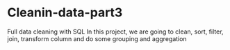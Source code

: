 # Cleanin-data-part3

Full data cleaning with SQL
In this project, we are going to clean, sort, filter, join, transform column 
and do some grouping and aggregation
